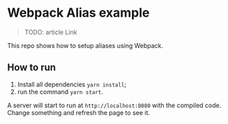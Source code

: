 # Webpack Alias example

> TODO: article Link

This repo shows how to setup aliases using Webpack.

## How to run

1. Install all dependencies `yarn install`;
1. run the command `yarn start`.

A server will start to run at `http://localhost:8080` with the compiled code. Change something and refresh the page to see it.
